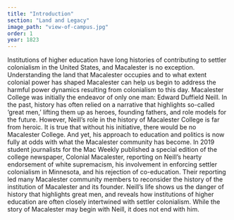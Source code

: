 ```yaml
---
title: "Introduction"
section: "Land and Legacy"
image_path: "view-of-campus.jpg"
order: 1
year: 1823
---
```

Institutions of higher education have long histories of contributing to settler colonialism in the United States, and Macalester is no exception. Understanding the land that Macalester occupies and to what extent colonial power has shaped Macalester can help us begin to address the harmful power dynamics resulting from colonialism to this day. Macalester College was initially the endeavor of only one man: Edward Duffield Neill. In the past, history has often relied on a narrative that highlights so-called ‘great men,’ lifting them up as heroes, founding fathers, and role models for the future. However, Neill’s role in the history of Macalester College is far from heroic. It is true that without his initiative, there would be no Macalester College. And yet, his approach to education and politics is now fully at odds with what the Macalester community has become. In 2019 student journalists for the Mac Weekly published a special edition of the college newspaper, Colonial Macalester, reporting on Neill’s hearty endorsement of white supremacism, his involvement in enforcing settler colonialism in Minnesota, and his rejection of co-education. Their reporting led many Macalester community members to reconsider the history of the institution of Macalester and its founder. Neill’s life shows us the danger of history that highlights great men, and reveals how institutions of higher education are often closely intertwined with settler colonialism. While the story of Macalester may begin with Neill, it does not end with him.